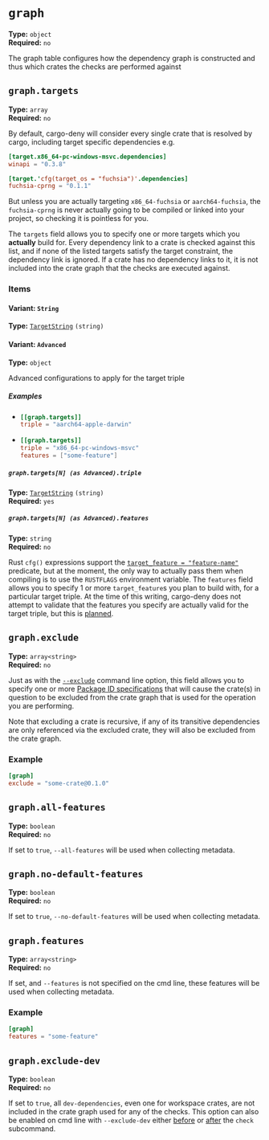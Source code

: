 # `graph`

**Type:** `object`<br>
**Required:** `no`

The graph table configures how the dependency graph is constructed and thus which crates the
checks are performed against


## `graph.targets`

**Type:** `array`<br>
**Required:** `no`

By default, cargo-deny will consider every single crate that is resolved by cargo, including
target specific dependencies e.g.

```toml
[target.x86_64-pc-windows-msvc.dependencies]
winapi = "0.3.8"

[target.'cfg(target_os = "fuchsia")'.dependencies]
fuchsia-cprng = "0.1.1"
```

But unless you are actually targeting `x86_64-fuchsia` or `aarch64-fuchsia`, the `fuchsia-cprng` is
never actually going to be compiled or linked into your project, so checking it is pointless for you.

The `targets` field allows you to specify one or more targets which you **actually** build for.
Every dependency link to a crate is checked against this list, and if none of the listed targets
satisfy the target constraint, the dependency link is ignored. If a crate has no dependency links
to it, it is not included into the crate graph that the checks are
executed against.


### Items



#### Variant: `String`

**Type:** [`TargetString`](/checks2/type-index.html#targetstring) `(string)`

#### Variant: `Advanced`

**Type:** `object`

Advanced configurations to apply for the target triple

##### Examples

- ```toml
  [[graph.targets]]
  triple = "aarch64-apple-darwin"
  ```
- ```toml
  [[graph.targets]]
  triple = "x86_64-pc-windows-msvc"
  features = ["some-feature"]
  ```

##### `graph.targets[N] (as Advanced).triple`

**Type:** [`TargetString`](/checks2/type-index.html#targetstring) `(string)`<br>
**Required:** `yes`

##### `graph.targets[N] (as Advanced).features`

**Type:** `string`<br>
**Required:** `no`

Rust `cfg()` expressions support the [`target_feature = "feature-name"`](https://doc.rust-lang.org/reference/attributes/codegen.html#the-target_feature-attribute)
predicate, but at the moment, the only way to actually pass them when compiling is to use
the `RUSTFLAGS` environment variable. The `features` field allows you to specify 1 or more
`target_feature`s you plan to build with, for a particular target triple. At the time of
this writing, cargo-deny does not attempt to validate that the features you specify are
actually valid for the target triple, but this is [planned](https://github.com/EmbarkStudios/cfg-expr/issues/1).


## `graph.exclude`

**Type:** `array<string>`<br>
**Required:** `no`

Just as with the [`--exclude`](https://embarkstudios.github.io/cargo-deny/cli/common.html#--exclude-dev)
command line option, this field allows you to specify one or more [Package ID specifications](https://doc.rust-lang.org/cargo/commands/cargo-pkgid.html)
that will cause the crate(s) in question to be excluded from the crate graph that is used
for the operation you are performing.

Note that excluding a crate is recursive, if any of its transitive dependencies are only referenced
via the excluded crate, they will also be excluded from the crate graph.


### Example

```toml
[graph]
exclude = "some-crate@0.1.0"
```

## `graph.all-features`

**Type:** `boolean`<br>
**Required:** `no`

If set to `true`, `--all-features` will be used when collecting metadata.

## `graph.no-default-features`

**Type:** `boolean`<br>
**Required:** `no`

If set to `true`, `--no-default-features` will be used when collecting metadata.

## `graph.features`

**Type:** `array<string>`<br>
**Required:** `no`

If set, and `--features` is not specified on the cmd line, these features will be used when
collecting metadata.


### Example

```toml
[graph]
features = "some-feature"
```

## `graph.exclude-dev`

**Type:** `boolean`<br>
**Required:** `no`

If set to `true`, all `dev-dependencies`, even one for workspace crates, are not included
in the crate graph used for any of the checks. This option can also be enabled on cmd line
with `--exclude-dev` either [before](https://embarkstudios.github.io/cargo-deny/cli/common.html#--exclude-dev)
or [after](https://embarkstudios.github.io/cargo-deny/cli/check.html#--exclude-dev)
the `check` subcommand.
